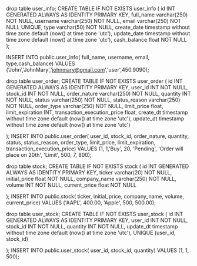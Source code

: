 
drop table user_info;
CREATE TABLE IF NOT EXISTS user_info (
  id INT GENERATED ALWAYS AS IDENTITY PRIMARY KEY,
  full_name varchar(250) NOT NULL,
  username varchar(250) NOT NULL,
  email varchar(250) NOT NULL UNIQUE,
  type varchar(50) NOT NULL,
  create_date timestamp without time zone default (now() at time zone 'utc'),
  update_date timestamp without time zone default (now() at time zone 'utc'),
  cash_balance float NOT NULL
);




INSERT INTO public.user_info(
	full_name, username, email, type,cash_balance)
	VALUES ('John','JohnMary','johnmary@gmail.com','user',450.9090);


drop table user_order;
CREATE TABLE IF NOT EXISTS user_order (
	id INT GENERATED ALWAYS AS IDENTITY PRIMARY KEY,
	user_id INT NOT NULL,
	stock_id INT NOT NULL,
	order_nature varchar(250) NOT NULL,
	quantity INT NOT NULL,
	status varchar(250) NOT NULL,
	status_reason varchar(250) NOT NULL,
	order_type varchar(250) NOT NULL,
	limit_price float,
	limit_expiration INT,
	transaction_execution_price float,
	create_dt timestamp without time zone default (now() at time zone 'utc'),
	update_dt timestamp without time zone default (now() at time zone 'utc')

	
);
INSERT INTO public.user_order(
	user_id, stock_id, order_nature, quantity, status, status_reason, order_type, limit_price, limit_expiration, transaction_execution_price)
	VALUES (1, 1,'Buy', 20, 'Pending', 'Order will place on 20th', 'Limit', 500, 7, 800);

drop table stock;
CREATE TABLE IF NOT EXISTS stock (
  id INT GENERATED ALWAYS AS IDENTITY PRIMARY KEY,
  ticker varchar(20) NOT NULL,
  initial_price float NOT NULL,
  company_name varchar(250) NOT NULL,
  volume INT NOT NULL,
  current_price float NOT NULL
  	
);
INSERT INTO public.stock(
	ticker, initial_price, company_name, volume, current_price)
	VALUES ('AAPL', 400.00, 'Apple', 500, 500.00);

drop table user_stock;
CREATE TABLE IF NOT EXISTS user_stock (
	id INT GENERATED ALWAYS AS IDENTITY PRIMARY KEY,
	user_id INT NOT NULL,
	stock_id INT NOT NULL,
	quantity INT NOT NULL,
	update_dt timestamp without time zone default (now() at time zone 'utc'),
	UNIQUE (user_id, stock_id)

	
);
INSERT INTO public.user_stock(
	user_id, stock_id, quantity)
	VALUES (1, 1, 500);
